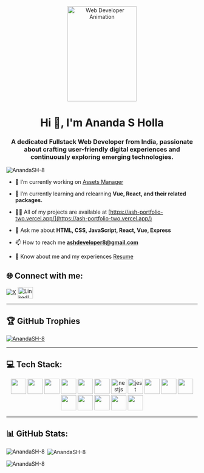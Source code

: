 <div align="center">
  <img width="60%" height="250px" src="https://cdn.dribbble.com/users/1162077/screenshots/3848914/programmer.gif" alt="Web Developer Animation" />
</div>

<h1 align="center">Hi 👋, I'm Ananda S Holla</h1>
<h3 align="center">A dedicated Fullstack Web Developer from India, passionate about crafting user-friendly digital experiences and continuously exploring emerging technologies.</h3>

<p align="left"> 
  <img src="https://komarev.com/ghpvc/?username=AnandaSH-8&label=Profile%20views&abbreviated=true&color=orange&style=for-the-badge&base=1125" 
    alt="AnandaSH-8" />
</p>

- 🔭 I’m currently working on [Assets Manager](https://github.com/AnandaSH-8/Assets-Manager)

- 🌱 I’m currently learning and relearning **Vue, React, and their related packages.**

- 👨‍💻 All of my projects are available at [https://ash-portfolio-two.vercel.app/](https://ash-portfolio-two.vercel.app/)

- 💬 Ask me about **HTML, CSS, JavaScript, React, Vue, Express**

- 📫 How to reach me **ashdeveloper8@gmail.com**

- 📄 Know about me and my experiences [Resume](https://drive.google.com/file/d/1vK2CQSptXpXnWK8Lay6vJcBlrjIQVsIH/view)

## 🌐 Connect with me:
[![X](https://img.shields.io/badge/X-black.svg?logo=X&logoColor=white)](https://x.com/anandsholla8)
<a href="https://www.linkedin.com/in/ananda-s-holla-268b94147/" target="blank">
  <img align="center" src="https://raw.githubusercontent.com/rahuldkjain/github-profile-readme-generator/master/src/images/icons/Social/linked-in-alt.svg" alt="LinkedIn" height="30" width="40" />
</a>

---

## 🏆 GitHub Trophies
<p align="left">
  <a href="https://github.com/ryo-ma/github-profile-trophy">
    <img src="https://github-profile-trophy.vercel.app/?username=AnandaSH-8" alt="AnandaSH-8" />
  </a>
</p>

---

## 💻 Tech Stack:

<p align="center">
  <img src="https://cdn.jsdelivr.net/gh/devicons/devicon/icons/html5/html5-original.svg" height="40" />
  <img src="https://cdn.jsdelivr.net/gh/devicons/devicon/icons/css3/css3-original.svg" height="40" />
  <img src="https://cdn.jsdelivr.net/gh/devicons/devicon/icons/javascript/javascript-original.svg" height="40" />
  <img src="https://cdn.jsdelivr.net/gh/devicons/devicon/icons/typescript/typescript-original.svg" height="40" />
  <img src="https://cdn.jsdelivr.net/gh/devicons/devicon/icons/nodejs/nodejs-original.svg" height="40" />
  <img src="https://cdn.jsdelivr.net/gh/devicons/devicon/icons/express/express-original.svg" height="40" />
  <img src="https://cdn.jsdelivr.net/gh/devicons/devicon/icons/nestjs/nestjs-original.svg" height="40" alt="nestjs logo"  />
  <img src="https://cdn.jsdelivr.net/gh/devicons/devicon/icons/jest/jest-plain.svg" height="40" alt="jest logo"  />
  <img src="https://cdn.jsdelivr.net/gh/devicons/devicon/icons/mongodb/mongodb-original.svg" height="40" />
  <img src="https://cdn.jsdelivr.net/gh/devicons/devicon/icons/postgresql/postgresql-original.svg" height="40" />
  <img src="https://cdn.jsdelivr.net/gh/devicons/devicon/icons/react/react-original.svg" height="40" />
  <img src="https://cdn.jsdelivr.net/gh/devicons/devicon/icons/redux/redux-original.svg" height="40" />
  <img src="https://cdn.jsdelivr.net/gh/devicons/devicon/icons/materialui/materialui-original.svg" height="40" />
  <img src="https://cdn.jsdelivr.net/gh/devicons/devicon/icons/vuejs/vuejs-original.svg" height="40" />
  <img src="https://cdn.jsdelivr.net/gh/devicons/devicon/icons/vuetify/vuetify-original.svg" height="40" />
  <img src="https://cdn.jsdelivr.net/gh/devicons/devicon/icons/bootstrap/bootstrap-original.svg" height="40" />
</p>

---

## 📊 GitHub Stats:

<p><img align="left" src="https://github-readme-stats.vercel.app/api/top-langs?username=AnandaSH-8&show_icons=true&locale=en&layout=compact&theme=flag-india" alt="AnandaSH-8" /></p>

<p>&nbsp;<img align="center" src="https://github-readme-stats.vercel.app/api?username=AnandaSH-8&theme=flag-india&show_icons=true&locale=en" alt="AnandaSH-8" /></p>

<p><img align="center" src="https://github-readme-streak-stats.herokuapp.com/?user=AnandaSH-8&theme=flag-india" alt="AnandaSH-8" /></p>
